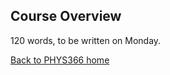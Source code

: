 ## Course Overview

120 words, to be written on Monday.






[Back to PHYS366 home](https://github.com/drphilmarshall/StatisticalMethods/blob/master/README.md)
